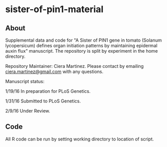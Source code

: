 # sister-of-pin1-material

## About 

Supplemental data and code for "A Sister of PIN1 gene in tomato (Solanum lycopersicum) defines organ initiation patterns by maintaining epidermal auxin flux" manuscript. The repository is split by experiment in the home directory.

Repository Maintainer: Ciera Martinez.  Please contact by emailing ciera.martinez@gmail.com with any questions.

Manuscript status: 

1/19/16 In preparation for PLoS Genetics.

1/31/16 Submitted to PLoS Genetics.

2/9/16 Under Review.




## Code

All R code can be run by setting working directory to location of script.





